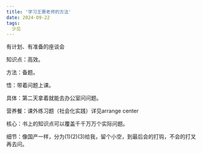 ```yaml
---
title: '学习王惠老师的方法'
date: 2024-09-22
tags:
  少见
---
```

有计划、有准备的座谈会

知识点：高效。

方法：备题。

悟：带着问题上课。

具体：第二天拿着就能去办公室问问题。

营养餐：课外练习题（社会化实践）详见arrange center

核心：书上的知识点可以覆盖千千万万个实际问题。

细节：像国产一样，分为(1)(2)(3)给我，留个小空，到最后会的打钩，不会的打叉再去问。